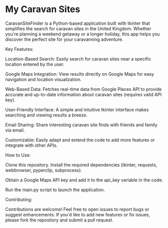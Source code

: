 # My Caravan Sites

CaravanSiteFinder is a Python-based application built with tkinter that simplifies the search for caravan sites in the United Kingdom. Whether you're planning a weekend getaway or a longer holiday, this app helps you discover the perfect site for your caravanning adventure.

Key Features:

Location-Based Search: Easily search for caravan sites near a specific location entered by the user.

Google Maps Integration: View results directly on Google Maps for easy navigation and location visualization.

Web-Based Data: Fetches real-time data from Google Places API to provide accurate and up-to-date information about caravan sites (requires valid API key).

User-Friendly Interface: A simple and intuitive tkinter interface makes searching and viewing results a breeze.

Email Sharing: Share interesting caravan site finds with friends and family via email.

Customizable: Easily adapt and extend the code to add more features or integrate with other APIs.

How to Use:

Clone this repository.
Install the required dependencies (tkinter, requests, webbrowser, pyperclip, subprocess).

Obtain a Google Maps API key and add it to the api_key variable in the code.

Run the main.py script to launch the application.

Contributing:

Contributions are welcome! Feel free to open issues to report bugs or suggest enhancements. If you'd like to add new features or fix issues, please fork the repository and submit a pull request.
